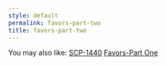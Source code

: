 ```yaml
---
style: default
permalink: favors-part-two
title: favors-part-two
---
```

You may also like:
[SCP-1440](http://scp-wiki.net/scp-1440)
[Favors-Part One](http://scp-wiki.net/favors-part-one)